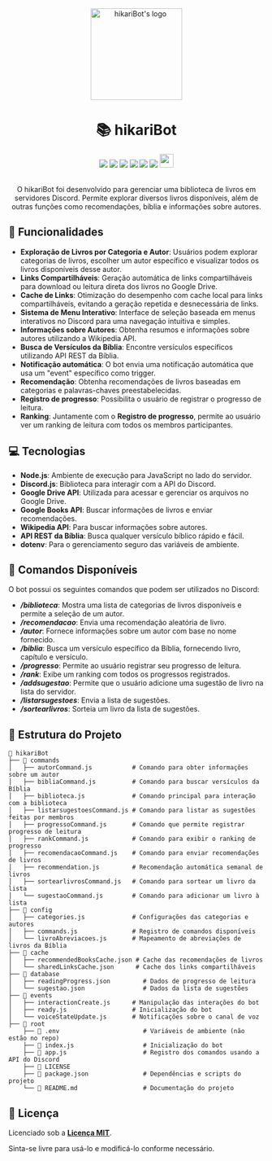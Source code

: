 <div align="center">

<img height="180" alt="hikariBot's logo" src="https://i.imgur.com/SwQu4DR.jpg">

# 📚 hikariBot 

<img src="https://img.shields.io/badge/JavaScript-323330?style=for-the-badge&logo=javascript&logoColor=F7DF1E">
<img src="https://img.shields.io/badge/Node.js-43853D?style=for-the-badge&logo=node.js&logoColor=white">
<img src="https://img.shields.io/badge/Discord-7289DA?style=for-the-badge&logo=discord&logoColor=white">
<img src="https://img.shields.io/badge/GIT-E44C30?style=for-the-badge&logo=git&logoColor=white">
<img src="https://img.shields.io/badge/Google%20Drive-4285F4?style=for-the-badge&logo=googledrive&logoColor=white">
<img src="https://img.shields.io/badge/Wikipedia-%23000000.svg?style=for-the-badge&logo=wikipedia&logoColor=white">
<img src="https://i.imgur.com/dQ9cEjM.png" height="27px">
</div>

<br>

<div align="center">

O hikariBot foi desenvolvido para gerenciar uma biblioteca de livros em servidores Discord. Permite explorar diversos livros disponíveis, além de outras funções como recomendações, bíblia e informações sobre autores.

</div>




## 🚀 Funcionalidades

- **Exploração de Livros por Categoria e Autor**: Usuários podem explorar categorias de livros, escolher um autor específico e visualizar todos os livros disponíveis desse autor.
- **Links Compartilháveis**: Geração automática de links compartilháveis para download ou leitura direta dos livros no Google Drive.
- **Cache de Links**: Otimização do desempenho com cache local para links compartilháveis, evitando a geração repetida e desnecessária de links.
- **Sistema de Menu Interativo**: Interface de seleção baseada em menus interativos no Discord para uma navegação intuitiva e simples.
- **Informações sobre Autores**: Obtenha resumos e informações sobre autores utilizando a Wikipedia API.
- **Busca de Versículos da Bíblia**: Encontre versículos específicos utilizando API REST da Bíblia.
- **Notificação automática**: O bot envia uma notificação automática que usa um "event" específico como trigger.
- **Recomendação**: Obtenha recomendações de livros baseadas em categorias e palavras-chaves preestabelecidas.
- **Registro de progresso**: Possibilita o usuário de registrar o progresso de leitura.
- **Ranking**: Juntamente com o **Registro de progresso**, permite ao usuário ver um ranking de leitura com todos os membros participantes.

## 💻 Tecnologias

- **Node.js**: Ambiente de execução para JavaScript no lado do servidor.
- **Discord.js**: Biblioteca para interagir com a API do Discord.
- **Google Drive API**: Utilizada para acessar e gerenciar os arquivos no Google Drive.
- **Google Books API**: Buscar informações de livros e enviar recomendações.
- **Wikipedia API**: Para buscar informações sobre autores.
- **API REST da Bíblia**: Busca qualquer versículo bíblico rápido e fácil.
- **dotenv**: Para o gerenciamento seguro das variáveis de ambiente.

## 📜 Comandos Disponíveis

O bot possui os seguintes comandos que podem ser utilizados no Discord:

- ***/biblioteca***: Mostra uma lista de categorias de livros disponíveis e permite a seleção de um autor.
- ***/recomendacao***: Envia uma recomendação aleatória de livro.
- ***/autor***: Fornece informações sobre um autor com base no nome fornecido.
- ***/biblia***: Busca um versículo específico da Bíblia, fornecendo livro, capítulo e versículo.
- ***/progresso***: Permite ao usuário registrar seu progresso de leitura.
- ***/rank***: Exibe um ranking com todos os progressos registrados.
- ***/addsugestao***: Permite que o usuário adicione uma sugestão de livro na lista do servidor.
- ***/listarsugestoes***: Envia a lista de sugestões.
- ***/sortearlivros***: Sorteia um livro da lista de sugestões.



## 📁 Estrutura do Projeto

```
📂 hikariBot
├── 📂 commands
│   ├── autorCommand.js           # Comando para obter informações sobre um autor
│   ├── bibliaCommand.js          # Comando para buscar versículos da Bíblia
│   ├── biblioteca.js             # Comando principal para interação com a biblioteca
│   ├── listarsugestoesCommand.js # Comando para listar as sugestões feitas por membros
│   ├── progressoCommand.js       # Comando que permite registrar progresso de leitura
│   ├── rankCommand.js            # Comando para exibir o ranking de progresso
│   ├── recomendacaoCommand.js    # Comando para enviar recomendações de livros
│   ├── recommendation.js         # Recomendação automática semanal de livros
│   ├── sortearlivrosCommand.js   # Comando para sortear um livro da lista
│   └── sugestaoCommand.js        # Comando para adicionar um livro à lista
├── 📂 config
│   ├── categories.js             # Configurações das categorias e autores
│   ├── commands.js               # Registro de comandos disponíveis
│   └── livroAbreviacoes.js       # Mapeamento de abreviações de livros da Bíblia
├── 📂 cache
│   ├── recommendedBooksCache.json # Cache das recomendações de livros
│   └── sharedLinksCache.json      # Cache dos links compartilháveis
├── 📂 database
│   ├── readingProgress.json         # Dados de progresso de leitura 
│   └── sugestao.json                # Dados da lista de sugestões  
├── 📂 events
│   ├── interactionCreate.js      # Manipulação das interações do bot
│   ├── ready.js                  # Inicialização do bot
│   └── voiceStateUpdate.js       # Notificações sobre o canal de voz
├── 📂 root
    ├── 📄 .env                       # Variáveis de ambiente (não estão no repo)
    ├── 📄 index.js                   # Inicialização do bot
    ├── 📄 app.js                     # Registro dos comandos usando a API do Discord
    ├── 📄 LICENSE
    ├── 📄 package.json               # Dependências e scripts do projeto
    └── 📄 README.md                  # Documentação do projeto

```

## 📝 Licença

 
Licenciado sob a **[Licença MIT](https://github.com/weszzy/hikariBot/blob/main/LICENSE)**. 

Sinta-se livre para usá-lo e modificá-lo conforme necessário.



